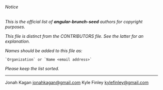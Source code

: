 ###### Notice

*This is the official list of **angular-brunch-seed** authors for copyright purposes.*

*This file is distinct from the CONTRIBUTORS file. See the latter for an
explanation.*

*Names should be added to this file as:*

	`Organization` or `Name <email address>`

*Please keep the list sorted.*

* * *

Jonah Kagan <jonahkagan@gmail.com>
Kyle Finley <kylefinley@gmail.com>
